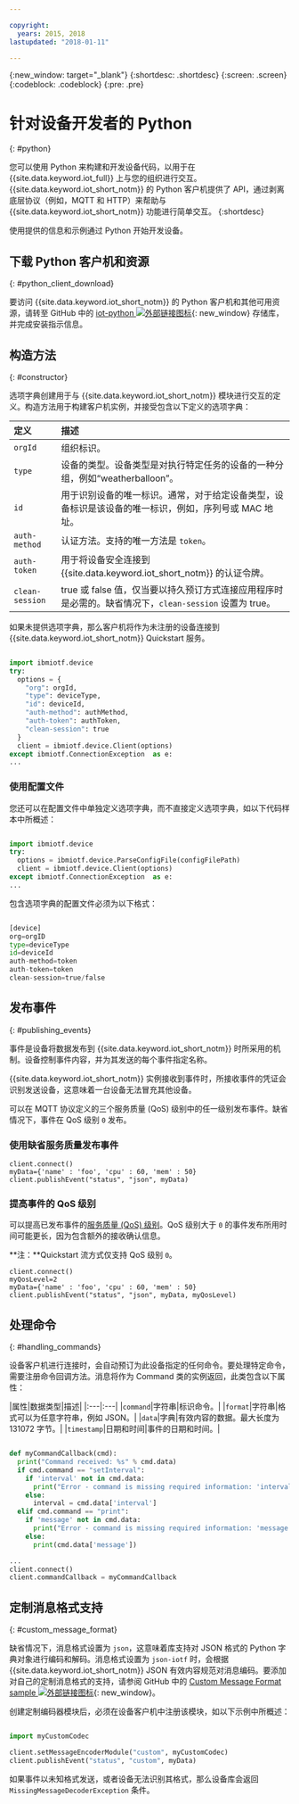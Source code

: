 ```yaml
---

copyright:
  years: 2015, 2018
lastupdated: "2018-01-11"

---
```


{:new_window: target="_blank"}
{:shortdesc: .shortdesc}
{:screen: .screen}
{:codeblock: .codeblock}
{:pre: .pre}


# 针对设备开发者的 Python
{: #python}

您可以使用 Python 来构建和开发设备代码，以用于在 {{site.data.keyword.iot_full}} 上与您的组织进行交互。{{site.data.keyword.iot_short_notm}} 的 Python 客户机提供了 API，通过剥离底层协议（例如，MQTT 和 HTTP）来帮助与 {{site.data.keyword.iot_short_notm}} 功能进行简单交互。
{:shortdesc}

使用提供的信息和示例通过 Python 开始开发设备。

## 下载 Python 客户机和资源
{: #python_client_download}

要访问 {{site.data.keyword.iot_short_notm}} 的 Python 客户机和其他可用资源，请转至 GitHub 中的 [iot-python ![外部链接图标](../../../../icons/launch-glyph.svg "外部链接图标")](https://github.com/ibm-watson-iot/iot-python){: new_window} 存储库，并完成安装指示信息。

## 构造方法
{: #constructor}

选项字典创建用于与 {{site.data.keyword.iot_short_notm}} 模块进行交互的定义。构造方法用于构建客户机实例，并接受包含以下定义的选项字典：

|定义|描述|
|:---|:---|
|`orgId`|组织标识。|
|`type`|设备的类型。设备类型是对执行特定任务的设备的一种分组，例如“weatherballoon”。|
|`id`|用于识别设备的唯一标识。通常，对于给定设备类型，设备标识是该设备的唯一标识，例如，序列号或 MAC 地址。|
|`auth-method`|认证方法。支持的唯一方法是 `token`。|
|`auth-token`|用于将设备安全连接到 {{site.data.keyword.iot_short_notm}} 的认证令牌。|
|`clean-session`|true 或 false 值，仅当要以持久预订方式连接应用程序时是必需的。缺省情况下，`clean-session` 设置为 true。|

如果未提供选项字典，那么客户机将作为未注册的设备连接到 {{site.data.keyword.iot_short_notm}} Quickstart 服务。

```python

import ibmiotf.device
try:
  options = {
    "org": orgId,
    "type": deviceType,
    "id": deviceId,
    "auth-method": authMethod,
    "auth-token": authToken,
    "clean-session": true
  }
  client = ibmiotf.device.Client(options)
except ibmiotf.ConnectionException  as e:
...
```

### 使用配置文件

您还可以在配置文件中单独定义选项字典，而不直接定义选项字典，如以下代码样本中所概述：

```python

import ibmiotf.device
try:
  options = ibmiotf.device.ParseConfigFile(configFilePath)
  client = ibmiotf.device.Client(options)
except ibmiotf.ConnectionException  as e:
...
```

包含选项字典的配置文件必须为以下格式：

```python

[device]
org=orgID
type=deviceType
id=deviceId
auth-method=token
auth-token=token
clean-session=true/false
```

## 发布事件
{: #publishing_events}

事件是设备将数据发布到 {{site.data.keyword.iot_short_notm}} 时所采用的机制。设备控制事件内容，并为其发送的每个事件指定名称。

{{site.data.keyword.iot_short_notm}} 实例接收到事件时，所接收事件的凭证会识别发送设备，这意味着一台设备无法冒充其他设备。

可以在 MQTT 协议定义的三个服务质量 (QoS) 级别中的任一级别发布事件。缺省情况下，事件在 QoS 级别 `0` 发布。

### 使用缺省服务质量发布事件

```
client.connect()
myData={'name' : 'foo', 'cpu' : 60, 'mem' : 50}
client.publishEvent("status", "json", myData)
```

### 提高事件的 QoS 级别

可以提高已发布事件的[服务质量 (QoS) 级别](../../reference/mqtt/index.html#qos-levels)。QoS 级别大于 `0` 的事件发布所用时间可能更长，因为包含额外的接收确认信息。

**注：**Quickstart 流方式仅支持 QoS 级别 `0`。

```
client.connect()
myQosLevel=2
myData={'name' : 'foo', 'cpu' : 60, 'mem' : 50}
client.publishEvent("status", "json", myData, myQosLevel)
```
## 处理命令
{: #handling_commands}

设备客户机进行连接时，会自动预订为此设备指定的任何命令。要处理特定命令，需要注册命令回调方法。消息将作为 Command 类的实例返回，此类包含以下属性：

|属性|数据类型|描述|
|:---|:---|
|`command`|字符串|标识命令。|
|`format`|字符串|格式可以为任意字符串，例如 JSON。|
|`data`|字典|有效内容的数据。最大长度为 131072 字节。|
|`timestamp`|日期和时间|事件的日期和时间。|


```python

def myCommandCallback(cmd):
  print("Command received: %s" % cmd.data)
  if cmd.command == "setInterval":
    if 'interval' not in cmd.data:
      print("Error - command is missing required information: 'interval'")
    else:
      interval = cmd.data['interval']
  elif cmd.command == "print":
    if 'message' not in cmd.data:
      print("Error - command is missing required information: 'message'")
    else:
      print(cmd.data['message'])

...
client.connect()
client.commandCallback = myCommandCallback
```

## 定制消息格式支持
{: #custom_message_format}

缺省情况下，消息格式设置为 ``json``，这意味着库支持对 JSON 格式的 Python 字典对象进行编码和解码。消息格式设置为 ``json-iotf`` 时，会根据 {{site.data.keyword.iot_short_notm}} JSON 有效内容规范对消息编码。要添加对自己的定制消息格式的支持，请参阅 GitHub 中的 [Custom Message Format sample ![外部链接图标](../../../../icons/launch-glyph.svg "外部链接图标")](https://github.com/ibm-watson-iot/iot-python/tree/master/samples/customMessageFormat){: new_window}。

创建定制编码器模块后，必须在设备客户机中注册该模块，如以下示例中所概述：

```python

import myCustomCodec

client.setMessageEncoderModule("custom", myCustomCodec)
client.publishEvent("status", "custom", myData)
```
如果事件以未知格式发送，或者设备无法识别其格式，那么设备库会返回 ``MissingMessageDecoderException`` 条件。
